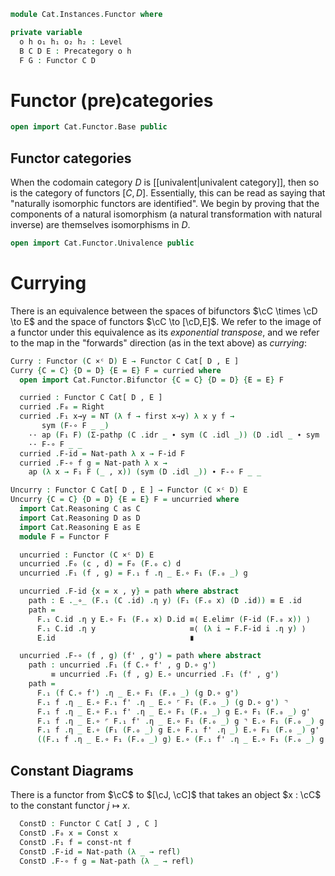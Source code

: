 <!--
```agda
open import Cat.Instances.Product
open import Cat.Prelude

import Cat.Reasoning

open Precategory
open Functor
open _=>_
```
-->

```agda
module Cat.Instances.Functor where

private variable
  o h o₁ h₁ o₂ h₂ : Level
  B C D E : Precategory o h
  F G : Functor C D
```

# Functor (pre)categories

```agda
open import Cat.Functor.Base public
```

## Functor categories

When the codomain category $D$ is [[univalent|univalent category]], then
so is the category of functors $[C,D]$. Essentially, this can be read as
saying that "naturally isomorphic functors are identified". We begin by
proving that the components of a natural isomorphism (a natural
transformation with natural inverse) are themselves isomorphisms in $D$.

```agda
open import Cat.Functor.Univalence public
```

# Currying

There is an equivalence between the spaces of bifunctors $\cC \times \cD
\to E$ and the space of functors $\cC \to [\cD,E]$. We refer to the
image of a functor under this equivalence as its _exponential
transpose_, and we refer to the map in the "forwards" direction (as in
the text above) as _currying_:

```agda
Curry : Functor (C ×ᶜ D) E → Functor C Cat[ D , E ]
Curry {C = C} {D = D} {E = E} F = curried where
  open import Cat.Functor.Bifunctor {C = C} {D = D} {E = E} F

  curried : Functor C Cat[ D , E ]
  curried .F₀ = Right
  curried .F₁ x→y = NT (λ f → first x→y) λ x y f →
       sym (F-∘ F _ _)
    ·· ap (F₁ F) (Σ-pathp (C .idr _ ∙ sym (C .idl _)) (D .idl _ ∙ sym (D .idr _)))
    ·· F-∘ F _ _
  curried .F-id = Nat-path λ x → F-id F
  curried .F-∘ f g = Nat-path λ x →
    ap (λ x → F₁ F (_ , x)) (sym (D .idl _)) ∙ F-∘ F _ _

Uncurry : Functor C Cat[ D , E ] → Functor (C ×ᶜ D) E
Uncurry {C = C} {D = D} {E = E} F = uncurried where
  import Cat.Reasoning C as C
  import Cat.Reasoning D as D
  import Cat.Reasoning E as E
  module F = Functor F

  uncurried : Functor (C ×ᶜ D) E
  uncurried .F₀ (c , d) = F₀ (F.₀ c) d
  uncurried .F₁ (f , g) = F.₁ f .η _ E.∘ F₁ (F.₀ _) g

  uncurried .F-id {x = x , y} = path where abstract
    path : E ._∘_ (F.₁ (C .id) .η y) (F₁ (F.₀ x) (D .id)) ≡ E .id
    path =
      F.₁ C.id .η y E.∘ F₁ (F.₀ x) D.id ≡⟨ E.elimr (F-id (F.₀ x)) ⟩
      F.₁ C.id .η y                     ≡⟨ (λ i → F.F-id i .η y) ⟩
      E.id                              ∎

  uncurried .F-∘ (f , g) (f' , g') = path where abstract
    path : uncurried .F₁ (f C.∘ f' , g D.∘ g')
         ≡ uncurried .F₁ (f , g) E.∘ uncurried .F₁ (f' , g')
    path =
      F.₁ (f C.∘ f') .η _ E.∘ F₁ (F.₀ _) (g D.∘ g')                       ≡˘⟨ E.pulll (λ i → F.F-∘ f f' (~ i) .η _) ⟩
      F.₁ f .η _ E.∘ F.₁ f' .η _ E.∘ ⌜ F₁ (F.₀ _) (g D.∘ g') ⌝            ≡⟨ ap! (F-∘ (F.₀ _) _ _) ⟩
      F.₁ f .η _ E.∘ F.₁ f' .η _ E.∘ F₁ (F.₀ _) g E.∘ F₁ (F.₀ _) g'       ≡⟨ cat! E ⟩
      F.₁ f .η _ E.∘ ⌜ F.₁ f' .η _ E.∘ F₁ (F.₀ _) g ⌝ E.∘ F₁ (F.₀ _) g'   ≡⟨ ap! (F.₁ f' .is-natural _ _ _) ⟩
      F.₁ f .η _ E.∘ (F₁ (F.₀ _) g E.∘ F.₁ f' .η _) E.∘ F₁ (F.₀ _) g'     ≡⟨ cat! E ⟩
      ((F.₁ f .η _ E.∘ F₁ (F.₀ _) g) E.∘ (F.₁ f' .η _ E.∘ F₁ (F.₀ _) g')) ∎
```

## Constant Diagrams

There is a functor from $\cC$ to $[\cJ, \cC]$ that takes an object
$x : \cC$ to the constant functor $j \mapsto x$.

<!--
```agda
module _ {o ℓ o' ℓ'} {C : Precategory o ℓ} {J : Precategory o' ℓ'} where
  private module C = Precategory C
  private module J = Precategory J
```
-->

```agda
  ConstD : Functor C Cat[ J , C ]
  ConstD .F₀ x = Const x
  ConstD .F₁ f = const-nt f
  ConstD .F-id = Nat-path (λ _ → refl)
  ConstD .F-∘ f g = Nat-path (λ _ → refl)
```


<!--
```agda

F∘-assoc
  : ∀ {o ℓ o' ℓ' o'' ℓ'' o₃ ℓ₃}
      {C : Precategory o ℓ} {D : Precategory o' ℓ'} {E : Precategory o'' ℓ''} {F : Precategory o₃ ℓ₃}
      {F : Functor E F} {G : Functor D E} {H : Functor C D}
  → F F∘ (G F∘ H) ≡ (F F∘ G) F∘ H
F∘-assoc = Functor-path (λ x → refl) λ x → refl

F∘-idl
  : ∀ {o'' ℓ'' o₃ ℓ₃}
      {E : Precategory o'' ℓ''} {E' : Precategory o₃ ℓ₃}
      {F : Functor E E'}
  → Id F∘ F ≡ F
F∘-idl = Functor-path (λ x → refl) λ x → refl

F∘-idr
  : ∀ {o'' ℓ'' o₃ ℓ₃}
      {E : Precategory o'' ℓ''} {E' : Precategory o₃ ℓ₃}
      {F : Functor E E'}
  → F F∘ Id ≡ F
F∘-idr = Functor-path (λ x → refl) λ x → refl

module
  _ {o ℓ o' ℓ' o'' ℓ''}
    {C : Precategory o ℓ} {D : Precategory o' ℓ'} {E : Precategory o'' ℓ''}
  where
    private
      module DE = Cat.Reasoning Cat[ D , E ]
      module CE = Cat.Reasoning Cat[ C , E ]

    F∘-iso-l : {F F' : Functor D E} {G : Functor C D}
             → F DE.≅ F' → (F F∘ G) CE.≅ (F' F∘ G)
    F∘-iso-l {F} {F'} {G} isom =
      CE.make-iso to from
        (Nat-path λ x → isom.invl ηₚ _)
        (Nat-path λ x → isom.invr ηₚ _)
      where
        module isom = DE._≅_ isom
        to : (F F∘ G) => (F' F∘ G)
        to .η _ = isom.to .η _
        to .is-natural _ _ _ = isom.to .is-natural _ _ _

        from : (F' F∘ G) => (F F∘ G)
        from .η _ = isom.from .η _
        from .is-natural _ _ _ = isom.from .is-natural _ _ _

open import Cat.Functor.Naturality public

module
  _ {o ℓ o' ℓ'}
    {C : Precategory o ℓ} {D : Precategory o' ℓ'}
  where

  private
    module DD = Cat.Reasoning Cat[ D , D ]
    module CD = Cat.Reasoning Cat[ C , D ]
    module D = Cat.Reasoning D
    module C = Cat.Reasoning C

  F∘-iso-id-l
    : {F : Functor D D} {G : Functor C D}
    → F ≅ⁿ Id → (F F∘ G) ≅ⁿ G
  F∘-iso-id-l {F} {G} isom = subst ((F F∘ G) CD.≅_) F∘-idl (F∘-iso-l isom)

open _=>_

_ni^op : F ≅ⁿ G → Functor.op F ≅ⁿ Functor.op G
_ni^op α =
  Cat.Reasoning.make-iso _
    (_=>_.op (Isoⁿ.from α))
    (_=>_.op (Isoⁿ.to α))
    (Nat-path λ j → Isoⁿ.invl α ηₚ _)
    (Nat-path λ j → Isoⁿ.invr α ηₚ _)

module _ {o ℓ κ} {C : Precategory o ℓ} where
  open Functor
  open _=>_

  natural-iso-to-is-equiv
    : {F G : Functor C (Sets κ)}
    → (eta : F ≅ⁿ G)
    → ∀ x → is-equiv (Isoⁿ.to eta .η x)
  natural-iso-to-is-equiv eta x =
    is-iso→is-equiv $
      iso (Isoⁿ.from eta .η x)
          (λ x i → Isoⁿ.invl eta i .η _ x)
          (λ x i → Isoⁿ.invr eta i .η _ x)

  natural-iso-from-is-equiv
    : {F G : Functor C (Sets κ)}
    → (eta : F ≅ⁿ G)
    → ∀ x → is-equiv (Isoⁿ.from eta .η x)
  natural-iso-from-is-equiv eta x =
    is-iso→is-equiv $
      iso (Isoⁿ.to eta .η x)
          (λ x i → Isoⁿ.invr eta i .η _ x)
          (λ x i → Isoⁿ.invl eta i .η _ x)

  natural-iso→equiv
    : {F G : Functor C (Sets κ)}
    → (eta : F ≅ⁿ G)
    → ∀ x → ∣ F .F₀ x ∣ ≃ ∣ G .F₀ x ∣
  natural-iso→equiv eta x =
    Isoⁿ.to eta .η x ,
    natural-iso-to-is-equiv eta x
```
-->
